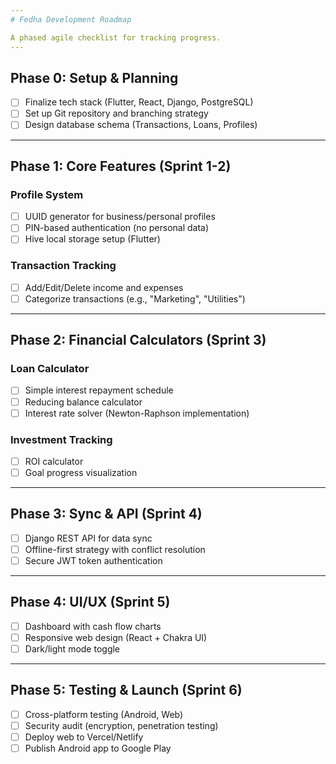 ```yaml
---
# Fedha Development Roadmap

A phased agile checklist for tracking progress.
---
```

## **Phase 0: Setup & Planning**

- [ ] Finalize tech stack (Flutter, React, Django, PostgreSQL)
- [ ] Set up Git repository and branching strategy
- [ ] Design database schema (Transactions, Loans, Profiles)

---

## **Phase 1: Core Features (Sprint 1-2)**

### **Profile System**

- [ ] UUID generator for business/personal profiles
- [ ] PIN-based authentication (no personal data)
- [ ] Hive local storage setup (Flutter)

### **Transaction Tracking**

- [ ] Add/Edit/Delete income and expenses
- [ ] Categorize transactions (e.g., "Marketing", "Utilities")

---

## **Phase 2: Financial Calculators (Sprint 3)**

### **Loan Calculator**

- [ ] Simple interest repayment schedule
- [ ] Reducing balance calculator
- [ ] Interest rate solver (Newton-Raphson implementation)

### **Investment Tracking**

- [ ] ROI calculator
- [ ] Goal progress visualization

---

## **Phase 3: Sync & API (Sprint 4)**

- [ ] Django REST API for data sync
- [ ] Offline-first strategy with conflict resolution
- [ ] Secure JWT token authentication

---

## **Phase 4: UI/UX (Sprint 5)**

- [ ] Dashboard with cash flow charts
- [ ] Responsive web design (React + Chakra UI)
- [ ] Dark/light mode toggle

---

## **Phase 5: Testing & Launch (Sprint 6)**

- [ ] Cross-platform testing (Android, Web)
- [ ] Security audit (encryption, penetration testing)
- [ ] Deploy web to Vercel/Netlify
- [ ] Publish Android app to Google Play
